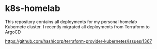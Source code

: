 k8s-homelab
===========

This repository contains all deployments for my personal homelab Kubernete cluster. I recently migrated all deployments from Terraform to ArgoCD

https://github.com/hashicorp/terraform-provider-kubernetes/issues/1367
